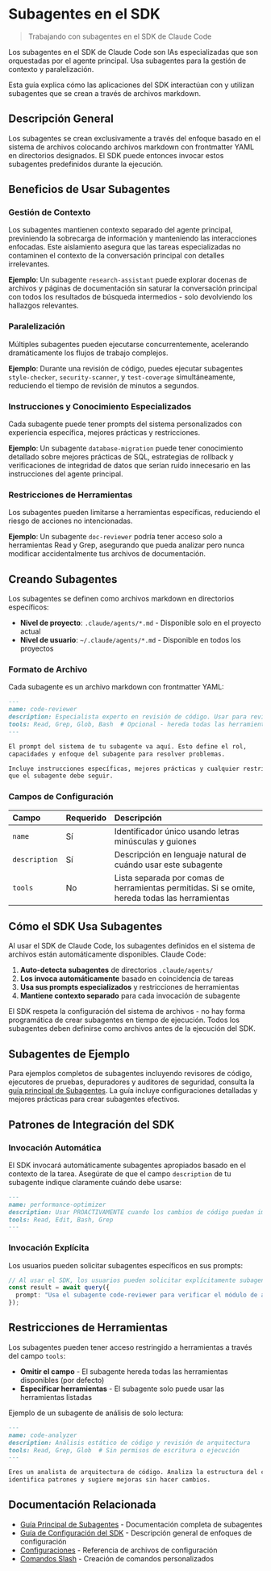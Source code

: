 # Subagentes en el SDK

> Trabajando con subagentes en el SDK de Claude Code

Los subagentes en el SDK de Claude Code son IAs especializadas que son orquestadas por el agente principal.
Usa subagentes para la gestión de contexto y paralelización.

Esta guía explica cómo las aplicaciones del SDK interactúan con y utilizan subagentes que se crean a través de archivos markdown.

## Descripción General

Los subagentes se crean exclusivamente a través del enfoque basado en el sistema de archivos colocando archivos markdown con frontmatter YAML en directorios designados. El SDK puede entonces invocar estos subagentes predefinidos durante la ejecución.

## Beneficios de Usar Subagentes

### Gestión de Contexto

Los subagentes mantienen contexto separado del agente principal, previniendo la sobrecarga de información y manteniendo las interacciones enfocadas. Este aislamiento asegura que las tareas especializadas no contaminen el contexto de la conversación principal con detalles irrelevantes.

**Ejemplo**: Un subagente `research-assistant` puede explorar docenas de archivos y páginas de documentación sin saturar la conversación principal con todos los resultados de búsqueda intermedios - solo devolviendo los hallazgos relevantes.

### Paralelización

Múltiples subagentes pueden ejecutarse concurrentemente, acelerando dramáticamente los flujos de trabajo complejos.

**Ejemplo**: Durante una revisión de código, puedes ejecutar subagentes `style-checker`, `security-scanner`, y `test-coverage` simultáneamente, reduciendo el tiempo de revisión de minutos a segundos.

### Instrucciones y Conocimiento Especializados

Cada subagente puede tener prompts del sistema personalizados con experiencia específica, mejores prácticas y restricciones.

**Ejemplo**: Un subagente `database-migration` puede tener conocimiento detallado sobre mejores prácticas de SQL, estrategias de rollback y verificaciones de integridad de datos que serían ruido innecesario en las instrucciones del agente principal.

### Restricciones de Herramientas

Los subagentes pueden limitarse a herramientas específicas, reduciendo el riesgo de acciones no intencionadas.

**Ejemplo**: Un subagente `doc-reviewer` podría tener acceso solo a herramientas Read y Grep, asegurando que pueda analizar pero nunca modificar accidentalmente tus archivos de documentación.

## Creando Subagentes

Los subagentes se definen como archivos markdown en directorios específicos:

* **Nivel de proyecto**: `.claude/agents/*.md` - Disponible solo en el proyecto actual
* **Nivel de usuario**: `~/.claude/agents/*.md` - Disponible en todos los proyectos

### Formato de Archivo

Cada subagente es un archivo markdown con frontmatter YAML:

```markdown
---
name: code-reviewer
description: Especialista experto en revisión de código. Usar para revisiones de calidad, seguridad y mantenibilidad.
tools: Read, Grep, Glob, Bash  # Opcional - hereda todas las herramientas si se omite
---

El prompt del sistema de tu subagente va aquí. Esto define el rol,
capacidades y enfoque del subagente para resolver problemas.

Incluye instrucciones específicas, mejores prácticas y cualquier restricción
que el subagente debe seguir.
```

### Campos de Configuración

| Campo         | Requerido | Descripción                                                                                     |
| :------------ | :-------- | :---------------------------------------------------------------------------------------------- |
| `name`        | Sí        | Identificador único usando letras minúsculas y guiones                                          |
| `description` | Sí        | Descripción en lenguaje natural de cuándo usar este subagente                                   |
| `tools`       | No        | Lista separada por comas de herramientas permitidas. Si se omite, hereda todas las herramientas |

## Cómo el SDK Usa Subagentes

Al usar el SDK de Claude Code, los subagentes definidos en el sistema de archivos están automáticamente disponibles. Claude Code:

1. **Auto-detecta subagentes** de directorios `.claude/agents/`
2. **Los invoca automáticamente** basado en coincidencia de tareas
3. **Usa sus prompts especializados** y restricciones de herramientas
4. **Mantiene contexto separado** para cada invocación de subagente

El SDK respeta la configuración del sistema de archivos - no hay forma programática de crear subagentes en tiempo de ejecución. Todos los subagentes deben definirse como archivos antes de la ejecución del SDK.

## Subagentes de Ejemplo

Para ejemplos completos de subagentes incluyendo revisores de código, ejecutores de pruebas, depuradores y auditores de seguridad, consulta la [guía principal de Subagentes](/es/docs/claude-code/sub-agents#example-subagents). La guía incluye configuraciones detalladas y mejores prácticas para crear subagentes efectivos.

## Patrones de Integración del SDK

### Invocación Automática

El SDK invocará automáticamente subagentes apropiados basado en el contexto de la tarea. Asegúrate de que el campo `description` de tu subagente indique claramente cuándo debe usarse:

```markdown
---
name: performance-optimizer
description: Usar PROACTIVAMENTE cuando los cambios de código puedan impactar el rendimiento. DEBE USARSE para tareas de optimización.
tools: Read, Edit, Bash, Grep
---
```

### Invocación Explícita

Los usuarios pueden solicitar subagentes específicos en sus prompts:

```typescript
// Al usar el SDK, los usuarios pueden solicitar explícitamente subagentes:
const result = await query({
  prompt: "Usa el subagente code-reviewer para verificar el módulo de autenticación"
});
```

## Restricciones de Herramientas

Los subagentes pueden tener acceso restringido a herramientas a través del campo `tools`:

* **Omitir el campo** - El subagente hereda todas las herramientas disponibles (por defecto)
* **Especificar herramientas** - El subagente solo puede usar las herramientas listadas

Ejemplo de un subagente de análisis de solo lectura:

```markdown
---
name: code-analyzer
description: Análisis estático de código y revisión de arquitectura
tools: Read, Grep, Glob  # Sin permisos de escritura o ejecución
---

Eres un analista de arquitectura de código. Analiza la estructura del código,
identifica patrones y sugiere mejoras sin hacer cambios.
```

## Documentación Relacionada

* [Guía Principal de Subagentes](/es/docs/claude-code/sub-agents) - Documentación completa de subagentes
* [Guía de Configuración del SDK](/es/docs/claude-code/sdk/sdk-configuration-guide) - Descripción general de enfoques de configuración
* [Configuraciones](/es/docs/claude-code/settings) - Referencia de archivos de configuración
* [Comandos Slash](/es/docs/claude-code/slash-commands) - Creación de comandos personalizados
